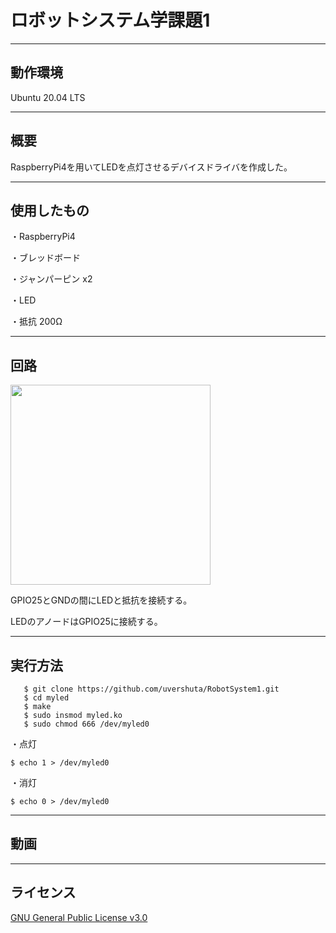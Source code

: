 # ロボットシステム学課題1
---

動作環境
---
Ubuntu 20.04 LTS

---

概要
---
RaspberryPi4を用いてLEDを点灯させるデバイスドライバを作成した。

---

使用したもの
---
・RaspberryPi4

・ブレッドボード

・ジャンパーピン x2

・LED

・抵抗 200Ω

---

回路
---
<img src="https://user-images.githubusercontent.com/72175085/103672027-0bc8f800-4fbf-11eb-8984-c036b2c0d335.jpg" width="320px">

GPIO25とGNDの間にLEDと抵抗を接続する。

LEDのアノードはGPIO25に接続する。

---

実行方法
---

```
   $ git clone https://github.com/uvershuta/RobotSystem1.git
   $ cd myled
   $ make
   $ sudo insmod myled.ko
   $ sudo chmod 666 /dev/myled0
   ```
  
・点灯

`$ echo 1 > /dev/myled0`

・消灯

`$ echo 0 > /dev/myled0`

---

動画
---

---

ライセンス
---
[GNU General Public License v3.0](https://github.com/uvershuta/RobotSystem1/blob/main/COPYING)




